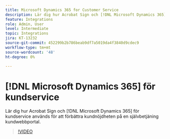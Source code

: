 ```yaml
---
title: Microsoft Dynamics 365 for Customer Service
description: Lär dig hur Acrobat Sign och [!DNL Microsoft Dynamics 365] för kundservice används för att förbättra kundnöjdheten på en självbetjänad kundwebbportal
feature: Integrations
role: Admin, User
level: Intermediate
topic: Integrations
jira: KT-13232
source-git-commit: 452299b2b786beab9df7a5019da4f3840d9cdec9
workflow-type: tm+mt
source-wordcount: '48'
ht-degree: 0%

---
```


# [!DNL Microsoft Dynamics 365] för kundservice

Lär dig hur Acrobat Sign och [!DNL Microsoft Dynamics 365] för kundservice används för att förbättra kundnöjdheten på en självbetjäning kundwebbportal.

>[!VIDEO](https://video.tv.adobe.com/v/3422046?quality=12&learn=on&hidetitle=true)
